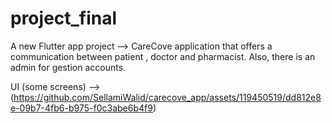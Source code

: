 # project_final

A new Flutter app project -->  CareCove application that offers a communication between patient , doctor and pharmacist.
Also, there is an admin for gestion accounts.

UI (some screens) --> (https://github.com/SellamiWalid/carecove_app/assets/119450519/dd812e8e-09b7-4fb6-b975-f0c3abe6b4f9)

